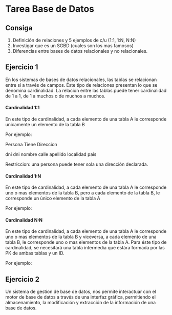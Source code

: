 # Tarea Base de Datos

## Consiga

1) Definición de relaciones y 5 ejemplos de c/u (1:1, 1:N, N:N)
2) Investigar que es un SGBD (cuales son los mas famosos)
3) Diferencias entre bases de datos relacionales y no relacionales.

## Ejercicio 1

En los sistemas de bases de datos relacionales, las tablas se relacionan entre sí a través de campos. Éste tipo de relaciones presentan lo que se denomina cardinalidad. 
La relacion entre las tablas puede tener cardinalidad de 1 a 1, de 1 a muchos o de muchos a muchos. 

#### Cardinalidad 1:1

En este tipo de cardinalidad, a cada elemento de una tabla A le corresponde unicamente un elemento de la tabla B

Por ejemplo:

Persona       Tiene     Direccion

dni                     dni
nombre                  calle
apellido                localidad
                        pais

Restriccion: una persona puede tener sola una dirección declarada. 


#### Cardinalidad 1:N

En este tipo de cardinalidad, a cada elemento de una tabla A le corresponde uno o mas elementos de la tabla B, pero a cada elemento de la tabla B, le corresponde un único elemento de la tabla A

Por ejemplo:



#### Cardinalidad N:N

En este tipo de cardinalidad, a cada elemento de una tabla A le corresponde uno o mas elementos de la tabla B y viceversa, a cada elemento de una tabla B, le corresponde uno o mas elementos de la tabla A.
Para éste tipo de cardinalidad, se necesitará una tabla intermedia que estára formada por las PK de ambas tablas y un ID. 

Por ejemplo:


## Ejercicio 2

Un sistema de gestion de base de datos, nos permite interactuar con el motor de base de datos a través de una interfaz gráfica, permitiendo el almacenamiento, la modificación y extracción de la información de una base de datos. 


